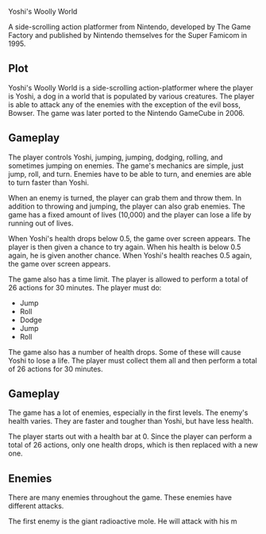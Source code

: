 Yoshi's Woolly World

A side-scrolling action platformer from Nintendo, developed by The Game Factory and published by Nintendo themselves for the Super Famicom in 1995.

## Plot

Yoshi's Woolly World is a side-scrolling action-platformer where the player is Yoshi, a dog in a world that is populated by various creatures. The player is able to attack any of the enemies with the exception of the evil boss, Bowser. The game was later ported to the Nintendo GameCube in 2006.

## Gameplay

The player controls Yoshi, jumping, jumping, dodging, rolling, and sometimes jumping on enemies. The game's mechanics are simple, just jump, roll, and turn. Enemies have to be able to turn, and enemies are able to turn faster than Yoshi.

When an enemy is turned, the player can grab them and throw them. In addition to throwing and jumping, the player can also grab enemies. The game has a fixed amount of lives (10,000) and the player can lose a life by running out of lives.

When Yoshi's health drops below 0.5, the game over screen appears. The player is then given a chance to try again. When his health is below 0.5 again, he is given another chance. When Yoshi's health reaches 0.5 again, the game over screen appears.

The game also has a time limit. The player is allowed to perform a total of 26 actions for 30 minutes. The player must do:

*   Jump
*   Roll
*   Dodge
*   Jump
*   Roll

The game also has a number of health drops. Some of these will cause Yoshi to lose a life. The player must collect them all and then perform a total of 26 actions for 30 minutes.

## Gameplay

The game has a lot of enemies, especially in the first levels. The enemy's health varies. They are faster and tougher than Yoshi, but have less health.

The player starts out with a health bar at 0. Since the player can perform a total of 26 actions, only one health drops, which is then replaced with a new one.

## Enemies

There are many enemies throughout the game. These enemies have different attacks.

The first enemy is the giant radioactive mole. He will attack with his m